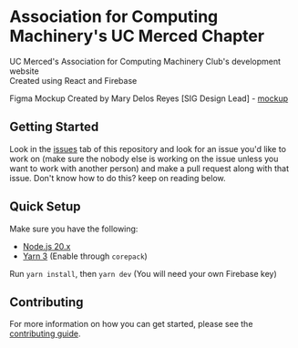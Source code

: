 # Association for Computing Machinery's UC Merced Chapter

UC Merced's Association for Computing Machinery Club's development website  
Created using React and Firebase

Figma Mockup
Created by Mary Delos Reyes [SIG Design Lead] - [mockup](https://www.figma.com/file/R63olIJGYgI6c0Exjelpze/Light-Mode-ACM)

## Getting Started
Look in the [issues](https://github.com/UCMercedACM/Chapter-Website/issues) tab of this repository and look for an issue you'd like to work on
(make sure the nobody else is working on the issue unless you want to work with another person) and make a pull request along with that issue.
Don't know how to do this? keep on reading below.

## Quick Setup

Make sure you have the following:

- [Node.js 20.x](https://nodejs.org/en/download/)
- [Yarn 3](https://yarnpkg.com/getting-started/install) (Enable through `corepack`)

Run `yarn install`, then `yarn dev` (You will need your own Firebase key)

## Contributing

For more information on how you can get started, please see the [contributing guide](./CONTRIBUTING.md).
